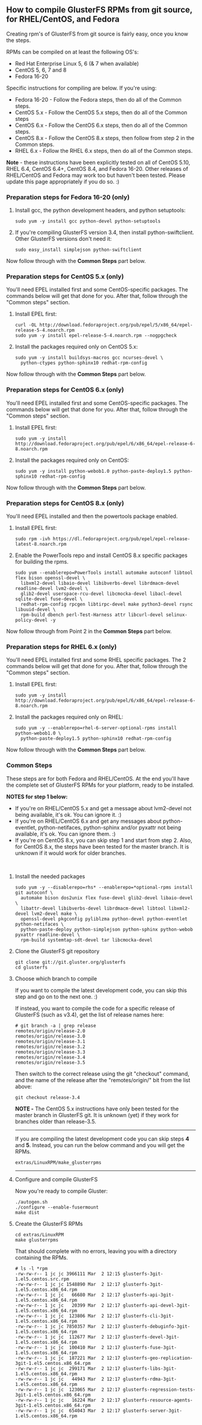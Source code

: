 ## How to compile GlusterFS RPMs from git source, for RHEL/CentOS, and Fedora

Creating rpm's of GlusterFS from git source is fairly easy, once you know the steps.

RPMs can be compiled on at least the following OS's:

- Red Hat Enterprise Linux 5, 6 (& 7 when available)
- CentOS 5, 6, 7 and 8
- Fedora 16-20

Specific instructions for compiling are below. If you're using:

- Fedora 16-20 - Follow the Fedora steps, then do all of the Common steps.
- CentOS 5.x - Follow the CentOS 5.x steps, then do all of the Common steps
- CentOS 6.x - Follow the CentOS 6.x steps, then do all of the Common steps.
- CentOS 8.x - Follow the CentOS 8.x steps, then follow from step 2 in the Common steps.
- RHEL 6.x - Follow the RHEL 6.x steps, then do all of the Common steps.

**Note** - these instructions have been explicitly tested on all of CentOS 5.10, RHEL 6.4, CentOS 6.4+, CentOS 8.4, and Fedora 16-20. Other releases of RHEL/CentOS and Fedora may work too but haven't been tested. Please update this page appropriately if you do so. :)

### Preparation steps for Fedora 16-20 (only)

1.  Install gcc, the python development headers, and python setuptools:

        sudo yum -y install gcc python-devel python-setuptools

2.  If you're compiling GlusterFS version 3.4, then install python-swiftclient. Other GlusterFS versions don't need it:

        sudo easy_install simplejson python-swiftclient

Now follow through with the **Common Steps** part below.

### Preparation steps for CentOS 5.x (only)

You'll need EPEL installed first and some CentOS-specific packages. The commands below will get that done for you. After that, follow through the "Common steps" section.

1.  Install EPEL first:

        curl -OL http://download.fedoraproject.org/pub/epel/5/x86_64/epel-release-5-4.noarch.rpm
        sudo yum -y install epel-release-5-4.noarch.rpm --nogpgcheck

2.  Install the packages required only on CentOS 5.x:

        sudo yum -y install buildsys-macros gcc ncurses-devel \
          python-ctypes python-sphinx10 redhat-rpm-config

Now follow through with the **Common Steps** part below.

### Preparation steps for CentOS 6.x (only)

You'll need EPEL installed first and some CentOS-specific packages. The commands below will get that done for you. After that, follow through the "Common steps" section.

1.  Install EPEL first:

        sudo yum -y install http://download.fedoraproject.org/pub/epel/6/x86_64/epel-release-6-8.noarch.rpm

2.  Install the packages required only on CentOS:

        sudo yum -y install python-webob1.0 python-paste-deploy1.5 python-sphinx10 redhat-rpm-config

Now follow through with the **Common Steps** part below.

### Preparation steps for CentOS 8.x (only)

You'll need EPEL installed and then the powertools package enabled.

1.  Install EPEL first:

        sudo rpm -ivh https://dl.fedoraproject.org/pub/epel/epel-release-latest-8.noarch.rpm

2.  Enable the PowerTools repo and install CentOS 8.x specific packages for building the rpms.

        sudo yum --enablerepo=PowerTools install automake autoconf libtool flex bison openssl-devel \
          libxml2-devel libaio-devel libibverbs-devel librdmacm-devel readline-devel lvm2-devel \
          glib2-devel userspace-rcu-devel libcmocka-devel libacl-devel sqlite-devel fuse-devel \
          redhat-rpm-config rpcgen libtirpc-devel make python3-devel rsync libuuid-devel \
          rpm-build dbench perl-Test-Harness attr libcurl-devel selinux-policy-devel -y

Now follow through from Point 2 in the **Common Steps** part below.

### Preparation steps for RHEL 6.x (only)

You'll need EPEL installed first and some RHEL specific packages. The 2 commands below will get that done for you. After that, follow through the "Common steps" section.

1.  Install EPEL first:

        sudo yum -y install http://download.fedoraproject.org/pub/epel/6/x86_64/epel-release-6-8.noarch.rpm

2.  Install the packages required only on RHEL:

        sudo yum -y --enablerepo=rhel-6-server-optional-rpms install python-webob1.0 \
          python-paste-deploy1.5 python-sphinx10 redhat-rpm-config

Now follow through with the **Common Steps** part below.

### Common Steps

These steps are for both Fedora and RHEL/CentOS. At the end you'll have the complete set of GlusterFS RPMs for your platform, ready to be installed.

**NOTES for step 1 below:**

- If you're on RHEL/CentOS 5.x and get a message about lvm2-devel not being available, it's ok. You can ignore it. :)
- If you're on RHEL/CentOS 6.x and get any messages about python-eventlet, python-netifaces, python-sphinx and/or pyxattr not being available, it's ok. You can ignore them. :)
- If you're on CentOS 8.x, you can skip step 1 and start from step 2. Also, for CentOS 8.x, the steps have been
  tested for the master branch. It is unknown if it would work for older branches.

<br/>

1.  Install the needed packages

        sudo yum -y --disablerepo=rhs* --enablerepo=*optional-rpms install git autoconf \
          automake bison dos2unix flex fuse-devel glib2-devel libaio-devel \
          libattr-devel libibverbs-devel librdmacm-devel libtool libxml2-devel lvm2-devel make \
          openssl-devel pkgconfig pyliblzma python-devel python-eventlet python-netifaces \
          python-paste-deploy python-simplejson python-sphinx python-webob pyxattr readline-devel \
          rpm-build systemtap-sdt-devel tar libcmocka-devel

2.  Clone the GlusterFS git repository

        git clone git://git.gluster.org/glusterfs
        cd glusterfs

3.  Choose which branch to compile

    If you want to compile the latest development code, you can skip this step and go on to the next one. :)

    If instead, you want to compile the code for a specific release of GlusterFS (such as v3.4), get the list of release names here:

        # git branch -a | grep release
        remotes/origin/release-2.0
        remotes/origin/release-3.0
        remotes/origin/release-3.1
        remotes/origin/release-3.2
        remotes/origin/release-3.3
        remotes/origin/release-3.4
        remotes/origin/release-3.5

    Then switch to the correct release using the git "checkout" command, and the name of the release after the "remotes/origin/" bit from the list above:

        git checkout release-3.4

    **NOTE -** The CentOS 5.x instructions have only been tested for the master branch in GlusterFS git. It is unknown (yet) if they work for branches older than release-3.5.

    ***

    If you are compiling the latest development code you can skip steps **4** and **5**. Instead, you can run the below command and you will get the RPMs.

        extras/LinuxRPM/make_glusterrpms

    ***

4.  Configure and compile GlusterFS

    Now you're ready to compile Gluster:

        ./autogen.sh
        ./configure --enable-fusermount
        make dist

5.  Create the GlusterFS RPMs

        cd extras/LinuxRPM
        make glusterrpms

    That should complete with no errors, leaving you with a directory containing the RPMs.

        # ls -l *rpm
        -rw-rw-r-- 1 jc jc 3966111 Mar	2 12:15 glusterfs-3git-1.el5.centos.src.rpm
        -rw-rw-r-- 1 jc jc 1548890 Mar	2 12:17 glusterfs-3git-1.el5.centos.x86_64.rpm
        -rw-rw-r-- 1 jc jc	 66680 Mar	2 12:17 glusterfs-api-3git-1.el5.centos.x86_64.rpm
        -rw-rw-r-- 1 jc jc	 20399 Mar	2 12:17 glusterfs-api-devel-3git-1.el5.centos.x86_64.rpm
        -rw-rw-r-- 1 jc jc	123806 Mar	2 12:17 glusterfs-cli-3git-1.el5.centos.x86_64.rpm
        -rw-rw-r-- 1 jc jc 7850357 Mar	2 12:17 glusterfs-debuginfo-3git-1.el5.centos.x86_64.rpm
        -rw-rw-r-- 1 jc jc	112677 Mar	2 12:17 glusterfs-devel-3git-1.el5.centos.x86_64.rpm
        -rw-rw-r-- 1 jc jc	100410 Mar	2 12:17 glusterfs-fuse-3git-1.el5.centos.x86_64.rpm
        -rw-rw-r-- 1 jc jc	187221 Mar	2 12:17 glusterfs-geo-replication-3git-1.el5.centos.x86_64.rpm
        -rw-rw-r-- 1 jc jc	299171 Mar	2 12:17 glusterfs-libs-3git-1.el5.centos.x86_64.rpm
        -rw-rw-r-- 1 jc jc	 44943 Mar	2 12:17 glusterfs-rdma-3git-1.el5.centos.x86_64.rpm
        -rw-rw-r-- 1 jc jc	123065 Mar	2 12:17 glusterfs-regression-tests-3git-1.el5.centos.x86_64.rpm
        -rw-rw-r-- 1 jc jc	 16224 Mar	2 12:17 glusterfs-resource-agents-3git-1.el5.centos.x86_64.rpm
        -rw-rw-r-- 1 jc jc	654043 Mar	2 12:17 glusterfs-server-3git-1.el5.centos.x86_64.rpm
